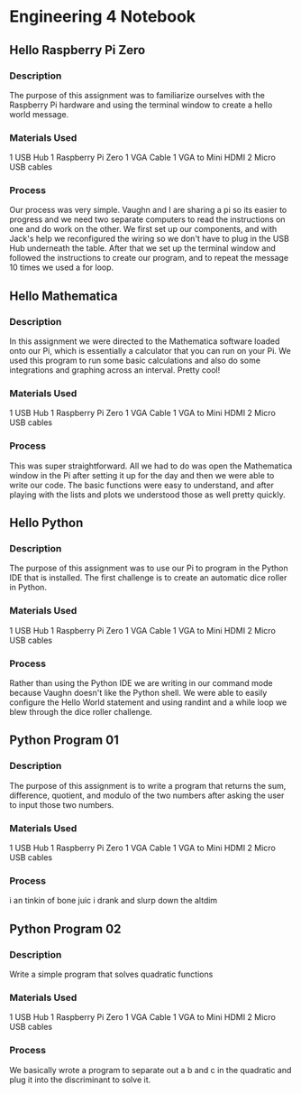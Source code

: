 # Engineering 4 Notebook
## Hello Raspberry Pi Zero

### Description
The purpose of this assignment was to familiarize ourselves with the Raspberry Pi hardware and using the terminal window to create a hello world message.

### Materials Used
 1 USB Hub
 1 Raspberry Pi Zero
 1 VGA Cable
 1 VGA to Mini HDMI
 2 Micro USB cables

### Process
Our process was very simple. Vaughn and I are sharing a pi so its easier to progress and we need two separate computers to read the instructions on one and do work on the other. We first set up our components, and with Jack's help we reconfigured the wiring so we don't have to plug in the USB Hub underneath the table. After that we set up the terminal window and followed the instructions to create our program, and to repeat the message 10 times we used a for loop.

## Hello Mathematica

### Description
In this assignment we were directed to the Mathematica software loaded onto our Pi, which is essentially a calculator that you can run on your Pi. We used this program to run some basic calculations and also do some integrations and graphing across an interval. Pretty cool!

### Materials Used
 1 USB Hub
 1 Raspberry Pi Zero
 1 VGA Cable
 1 VGA to Mini HDMI
 2 Micro USB cables

### Process
This was super straightforward. All we had to do was open the Mathematica window in the Pi after setting it up for the day and then we were able to write our code. The basic functions were easy to understand, and after playing with the lists and plots we understood those as well pretty quickly.

## Hello Python

### Description
The purpose of this assignment was to use our Pi to program in the Python IDE that is installed. The first challenge is to create an automatic dice roller in Python.

### Materials Used
 1 USB Hub
 1 Raspberry Pi Zero
 1 VGA Cable
 1 VGA to Mini HDMI
 2 Micro USB cables

### Process
Rather than using the Python IDE we are writing in our command mode because Vaughn doesn't like the Python shell. We were able to easily configure the Hello World statement and using randint and a while loop we blew through the dice roller challenge.

## Python Program 01

### Description
The purpose of this assignment is to write a program that returns the sum, difference, quotient, and modulo of the two numbers after asking the user to input those two numbers.
 
### Materials Used
 1 USB Hub
 1 Raspberry Pi Zero
 1 VGA Cable
 1 VGA to Mini HDMI
 2 Micro USB cables

### Process
i an tinkin of bone juic i drank and slurp down the altdim

## Python Program 02

### Description
Write a simple program that solves quadratic functions

### Materials Used
 1 USB Hub
 1 Raspberry Pi Zero
 1 VGA Cable
 1 VGA to Mini HDMI
 2 Micro USB cables

### Process
We basically wrote a program to separate out a b and c in the quadratic and plug it into the discriminant to solve it.


